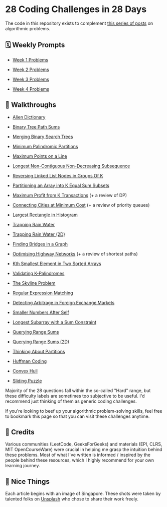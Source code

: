 # 28 Coding Challenges in 28 Days

The code in this repository exists to complement [this series of posts](https://yao.page/posts/28-coding-challenges-in-28-days) on algorithmic problems.

## 🗓 Weekly Prompts

- [Week 1 Problems](/problems-01.md)

- [Week 2 Problems](/problems-02.md)

- [Week 3 Problems](/problems-03.md)

- [Week 4 Problems](/problems-04.md)

## 📖 Walkthroughs

- [Alien Dictionary](https://yao.page/posts/alien-dictionary-python/)

- [Binary Tree Path Sums](https://yao.page/posts/binary-tree-path-sums-python/)

- [Merging Binary Search Trees](https://yao.page/posts/merging-binary-search-trees-python/)

- [Minimum Palindromic Partitions](https://yao.page/posts/minimum-palindromic-partitions-python/)

- [Maximum Points on a Line](https://yao.page/posts/maximum-points-on-a-line-python/)

- [Longest Non-Contiguous Non-Decreasing Subsequence](https://yao.page/posts/longest-noncontiguous-nondecreasing-subsequence-python/)

- [Reversing Linked List Nodes in Groups Of K](https://yao.page/posts/reversing-linked-list-nodes-in-groups-of-k-python/)

- [Partitioning an Array into K Equal Sum Subsets](https://yao.page/posts/partitioning-an-array-into-k-equal-sum-subsets-python/)

- [Maximum Profit from K Transactions](https://yao.page/posts/maximum-profit-from-k-transactions-python/) (+ a review of DP)

- [Connecting Cities at Minimum Cost](https://yao.page/posts/connecting-cities-at-minimum-cost-python/) (+ a review of priority queues)

- [Largest Rectangle in Histogram](https://yao.page/posts/largest-rectangle-in-histogram-python/)

- [Trapping Rain Water](https://yao.page/posts/trapping-rain-water-python/)

- [Trapping Rain Water (2D)](https://yao.page/posts/trapping-rain-water-2D-python/)

- [Finding Bridges in a Graph](https://yao.page/posts/finding-bridges-in-a-graph-python/)

- [Optimising Highway Networks](https://yao.page/posts/optimising-highway-networks-python/) (+ a review of shortest paths)

- [Kth Smallest Element in Two Sorted Arrays](https://yao.page/posts/kth-smallest-element-in-two-sorted-arrays-python/)

- [Validating K-Palindromes](https://yao.page/posts/validating-k-palindromes-python/)

- [The Skyline Problem](https://yao.page/posts/the-skyline-problem-python/)

- [Regular Expression Matching](https://yao.page/posts/regular-expression-matching-python/)

- [Detecting Arbitrage in Foreign Exchange Markets](https://yao.page/posts/detecting-arbitrage-in-foreign-exchange-markets-python/)

- [Smaller Numbers After Self](https://yao.page/posts/smaller-numbers-after-self-python/)

- [Longest Subarray with a Sum Constraint](https://yao.page/posts/longest-subarray-with-a-sum-constraint-python/)

- [Querying Range Sums](https://yao.page/posts/querying-range-sums-python/)

- [Querying Range Sums (2D)](https://yao.page/posts/querying-range-sums-2D-python/)

- [Thinking About Partitions](https://yao.page/posts/thinking-about-partitions-python/)

- [Huffman Coding](https://yao.page/posts/huffman-coding-python/)

- [Convex Hull](https://yao.page/posts/convex-hull-python/)

- [Sliding Puzzle](https://yao.page/posts/sliding-puzzle-python/)

Majority of the 28 questions fall within the so-called "Hard" range, but these difficulty labels are sometimes too subjective to be useful. I'd recommend just thinking of them as generic coding challenges.

If you're looking to beef up your algorithmic problem-solving skills, feel free to bookmark this page so that you can visit these challenges anytime.

## 💖 Credits

Various communities (LeetCode, GeeksForGeeks) and materials (EPI, CLRS, MIT OpenCourseWare) were crucial in helping me grasp the intuition behind these problems. Most of what I've written is informed / inspired by the people behind these resources, which I highly recommend for your own learning journey.

## 🌻 Nice Things

Each article begins with an image of Singapore. These shots were taken by talented folks on [Unsplash](https://unsplash.com/s/photos/singapore) who chose to share their work freely.
